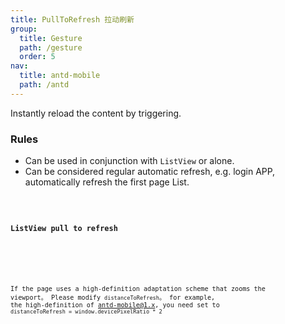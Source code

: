 ```yaml
---
title: PullToRefresh 拉动刷新
group:
  title: Gesture
  path: /gesture
  order: 5
nav:
  title: antd-mobile
  path: /antd
---
```


Instantly reload the content by triggering.

### Rules
- Can be used in conjunction with `ListView` or alone.
- Can be considered regular automatic refresh, e.g. login APP, automatically refresh the first page List.


<code src="./demos/basic.tsx" />

#### ListView pull to refresh
<code src="./demos/basic-listview" />

<API/>

If the page uses a high-definition adaptation scheme that zooms the viewport。 Please modify `distanceToRefresh`。 for example, the high-definition of antd-mobile@1.x, you need set to `distanceToRefresh = window.devicePixelRatio * 2`